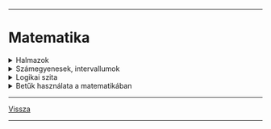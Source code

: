 
---

# Matematika

<details>
<summary>Halmazok</summary>

---

> Halamazok megadása:
> - elemek felsorolásával: {1,2,3,5,7}
> - megadott utasítással: {10-nél nagyobb páros számok}{12,14,16,...}
>
> Jelölése:
>
> A,B,C halmazok
>
> halmazok elemei: a,b,c
>
> Halmazok elemszám jelölése: $|A|$
>
> |  |  |
> | :-- | :-- |
> | $\in$ | eleme |
> | $a \in A$ | a kis 'a' eleme nagy 'A'-nak |
> | $a \notin A$ | a kis 'a' nem eleme nagy 'A'-nak |
> | ∃ | létezik |
> | $\forall$ | minden |
> |  |  |
> | **Részhalmaz** |  |
> | $B \subset$ | B részhalamaza |
> | $B \subset A$ | 'B' részhalmaza 'A'-nak |
> |  |  |
> | **Számhalmazok** |  |
> | Természetes számok | N = {1,2,3,4,5,...} |
>| Egész számok | Z = {...,-2,-1,0,1,2,3,...} |

> | Halmazműveletek |  |  |  |
> | :-- | :-- | :-- | :-- |
> | Jelölés | Jelentés | Leírás | Ábra |
> | $A \cup B$ | A&nbsp;unió&nbsp;B | mindkét halmaz | ![unio](../../images/halmaz_unio.jpg) |
> | $A \cap B$ | A&nbsp;metszet&nbsp;B | két halmaz közös része | ![metszet](../../images/halmaz_metszet.jpg) |
> | $A$ \ $B$ | A&nbsp;mínusz&nbsp;B | B halmaz kivonása A halmazból | ![különbség_A-B](../../images/halmaz_kulonbseg_001.jpg) | 
> | $B$ \ $A$ | B&nbsp;mínusz&nbsp;A | A halmaz kivonása B halmazból | ![különbség_B-A](../../images/halmaz_kulonbseg_002.jpg) |
> | Diszjunkt halamazok | ha a metszetük üres, nincs közös elemük. |  | ![diszjunkt](../../images/halmaz_diszjunkt.jpg) |

> ***Példák***:
>
> $A$ = {1,2,3,4,5,6}
>
> $B$ = {1,3,5,7,9}
>
> ![Halmaz példa 001](../../images/halmaz_pelda_001.png)
>
> $A \cup B$ = {1,2,3,4,5,6,7,9}
>
> $A \cap B$ = {1,3,5}
>
> $A$ \ $B$ = {2,4,6}
>
> $B$ \ $A$ = {7,9}

---

</details>

<details>
<summary>Számegyenesek, intervallumok</summary>

---

> - $1 \leqslant x \leqslant 3 \longrightarrow x \in [1;3]$
> A lenti képen ábrázolva
>
> ![intervallum](../../images/intervallum_001.jpg)
>
> ha $\bullet$ akkor zárt intervallum
> 
> ha $\circ$ akkor nyitott intervalum

> ***Példák***:
>
> $A = ${$x|x \in [1;3]$}
>
> $B = ${$x|x \in [2;4]$}
>
> ![intervallum 002](../../images/intervallum_002.jpg)
>
> $A \cup B = [1;4]$
>
> $A \cap B = [2;3]$
>
> $A$ \ $B = [1;2[$
>
> $B$ \ $A = ]3;4]$
>
> ---
>
> - $A$ = ]-1;2[
> - $B$ = [-2;0]
>
> ![]()
>
> - $A \cup B$ = [-2;2[
> - $A \cap B$ = ]-1;0]
> - $A$ \ $B$ = ]0;2[
> - $B$ \ $A$ = [-2;-1]
>
> ---
>
> - $A$ = [-3;2[
> - $B$ = ]1;4]
>
> ![]()
>
> - $A \cup B$ = [-3;4]
> - $A \cap B$ = ]1;2[
> - $A$ \ $B$ = [-3;1[
> - $B$ \ $A$ = ]2;4]
>
> ---
>
> - $A$ = [-2;1]
> - $B$ = ]-3;3[
>
> ![]()
>
> - $A \cup B$ = ]-3;3[
> - $A \cap B$ = [-2;1]
> - $A$ \ $B$ = $\emptyset$
> - $B$ \ $A$ = ]-3;-2[ $\cup$ ]1;3[

---

---

</details>

<details>
<summary>Logikai szita</summary>

---

> ### Halmazok elemszáma
>
> jelölése: $|A|$
>
> pl.:
> - $|A|$ =
> - $A$ = { kétjegyű négyzetszámok }
> - $A$ = {16;25;36;49;64;81}
> - $|A|$ = 6

> #### 1.Feladat
>
> - Egy pizzaárus 100 egymás utáni pizzarendelést jegyzett fel.
> - 60 vásárló kért sajtot is és pepperonit is a pzzájára.
> - 80 vásárló sajtot és 72 pepperonit kért a pizzájára.
>
> 1. Hányan rendeltek sajtos pizzát pepperoni nélkül?
> 1. Hányan rendeltek pepperonis pizzát sajt nélkül?
> 1. Hányan nem kértek se sajtot, se pepperonit a pizzájukra?
>
> * |R| = 100
> * |S és P| = 60
> * |S| = 80
> * |P| = 72
>
> ![logikai_szita 1.feladat](../../images/logikai_szita_1_feladat.jpg)
>
> ---
>
> #### 2.Feladat
>
> - Az iskolában 75 tanuló jár egy évfolyamra.
> - 16-an tanulnak angolul, franciául és németül is,
> - 24-en angolul és németül.
> - 30-an angolul és franciául,
> - 22-en franciául és németül.
> - 7 olyan tanuló van, akik csak angolul tanul,
> - 5 csak franciául
> - és 10 csak németül
>
> 1. Összesen hányan tanulnak angolul?
> 1. Hányan vannak azok, akik angolul és franciául tanulnak, de nem tanulnak németül?
> 1. Hányan vannak azok, akik egyik nyelvet sem tanulják ezek közül?
>
> * |A| = 7
> * |F| = 5
> * |N| = 10
> * |A és F és N| = 16
> * |A és F| = 30
> * |A és N| = 24
> * |F és N| = 22
>
> ![logikai_szita 2.feladat](../../images/logikai_szita_2_feladat.jpg)
>
> ---
>
> #### 3.Feladat
>
> - A kosárlabda bajnokság egy fordulójában összeszámolták, hogy hány játékos szerzett pontot kétpontos dobással a mezőnyből, hárompontos dobással a mezőnyből, illetve büntetőből.
> - 70 játékos dobott kétpontos kosarat a mezőnyből,
> - 44 játékos dobott hármopontos kosarat a mezőnyből
> - és 32 játékos szerzett pontot büntetőből.
> - 19-en dobtak a mezőnyből kétpontos és hárompontos kosarat is,
> - 16-an dobtak kétpontos kosarat a mezőnyből és szereztek pontot büntetőből is.
> - 21-en dobtak hárompontos kosarat a mezőnyből és szereztek pontot büntetőből,
> - valamint 6-an szereztek pontot mindháromfléleképpen.
>
> * |KP| = 70
> * |HP| = 44
> * |B| = 32
> * |KP és HP| = 19
> * |KP és B| = 16
> * |HP és B| = 21
>
> ![logikai_szita 3.feladat](../../images/logikai_szita_3_feladat.jpg)

---

</details>

<details>
<summary>Betűk használata a matematikában</summary>

---

> jelölés: a,b,c,x,y,z,...
>
> lehet:
> - egyismeretlenes: 7x + 2
> - többismeretlenes: 7x + 8y

> ### Hatványozás
>
> 3 + 3 + 3 + 3 + 3 = 5 * 3
>
> 3 * 3 * 3 * 3 * 3 = 3<sup>5</sup>
>
> $3^2 * 3^4$ = 3<sup>2+4</sup> = $3^6$
>
> #### álatlánosan
> 1. $a^n * a^m = a^{n+m}$
> 1. $\frac{a^n}{a^m} = a^{n-m}$
> 1. $(a^k)^n = a^{k*n}$
> 1. $(a * b)^{n} = a^n * b^n$
> 1. $(\frac{a}{b})^{n} = \frac{a^n}{b^n}$
>
> - szorzás: $xy = x * y$&nbsp;&nbsp;&nbsp;pl.: 2 * 3
> - helyi érték: $\overline{xy} = xy$&nbsp;&nbsp;&nbsp;pl.: 23

> ### példák, feladatok
>
> #### példák:
> $(2^3 * 5)^3 = (2^3)^3 * 5^3 = 2^9 * 5^3$
>
> $\frac{(7^3)^{5}}{7^{12}} = \frac{7^15}{7^{12}} = 7^{15-12} = 7^3$
>
> $(a^2 b)^3 = (a^2)^3 b^3 = a^6 b^3$
>
> #### feladatok:
> 1. $(a^7)^3 (a^4)^5 = a^{21} a^{20} = a^{41}$
> 1. $[(x^2)^2]^3 * [(x^3)^2]^4 = x^{12} * x^{24} = x^{36}$
> 1. $\frac{(x^3)^5 * x^8}{(x^4)^3} = \frac{x^{15} * x^8}{x^{12}} = \frac{x^{23}}{x^{12}} = x^{23-12} = x^{11}$

---

</details>

---

[Vissza](../../../README.md)

---
